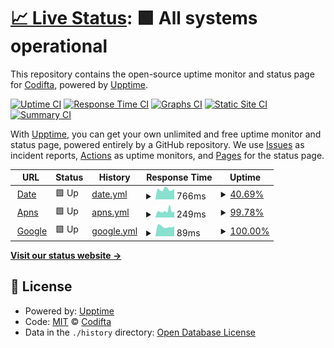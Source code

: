 # [📈 Live Status](https://Codifta.github.io/uptime): <!--live status--> **🟩 All systems operational**

This repository contains the open-source uptime monitor and status page for [Codifta](https://Codifta.github.io/uptime), powered by [Upptime](https://github.com/upptime/upptime).

[![Uptime CI](https://github.com/Codifta/uptime/workflows/Uptime%20CI/badge.svg)](https://github.com/Codifta/uptime/actions?query=workflow%3A%22Uptime+CI%22)
[![Response Time CI](https://github.com/Codifta/uptime/workflows/Response%20Time%20CI/badge.svg)](https://github.com/Codifta/uptime/actions?query=workflow%3A%22Response+Time+CI%22)
[![Graphs CI](https://github.com/Codifta/uptime/workflows/Graphs%20CI/badge.svg)](https://github.com/Codifta/uptime/actions?query=workflow%3A%22Graphs+CI%22)
[![Static Site CI](https://github.com/Codifta/uptime/workflows/Static%20Site%20CI/badge.svg)](https://github.com/Codifta/uptime/actions?query=workflow%3A%22Static+Site+CI%22)
[![Summary CI](https://github.com/Codifta/uptime/workflows/Summary%20CI/badge.svg)](https://github.com/Codifta/uptime/actions?query=workflow%3A%22Summary+CI%22)

With [Upptime](https://upptime.js.org), you can get your own unlimited and free uptime monitor and status page, powered entirely by a GitHub repository. We use [Issues](https://github.com/Codifta/uptime/issues) as incident reports, [Actions](https://github.com/Codifta/uptime/actions) as uptime monitors, and [Pages](https://Codifta.github.io/uptime) for the status page.

<!--start: status pages-->
<!-- This summary is generated by Upptime (https://github.com/upptime/upptime) -->
<!-- Do not edit this manually, your changes will be overwritten -->
<!-- prettier-ignore -->
| URL | Status | History | Response Time | Uptime |
| --- | ------ | ------- | ------------- | ------ |
| <img alt="" src="https://icons.duckduckgo.com/ip3/dubae.vip.ico" height="13"> [Date](https://dubae.vip) | 🟩 Up | [date.yml](https://github.com/Codifta/uptime/commits/HEAD/history/date.yml) | <details><summary><img alt="Response time graph" src="./graphs/date/response-time-week.png" height="20"> 766ms</summary><br><a href="https://Codifta.github.io/uptime/history/date"><img alt="Response time 2611" src="https://img.shields.io/endpoint?url=https%3A%2F%2Fraw.githubusercontent.com%2FCodifta%2Fuptime%2FHEAD%2Fapi%2Fdate%2Fresponse-time.json"></a><br><a href="https://Codifta.github.io/uptime/history/date"><img alt="24-hour response time 693" src="https://img.shields.io/endpoint?url=https%3A%2F%2Fraw.githubusercontent.com%2FCodifta%2Fuptime%2FHEAD%2Fapi%2Fdate%2Fresponse-time-day.json"></a><br><a href="https://Codifta.github.io/uptime/history/date"><img alt="7-day response time 766" src="https://img.shields.io/endpoint?url=https%3A%2F%2Fraw.githubusercontent.com%2FCodifta%2Fuptime%2FHEAD%2Fapi%2Fdate%2Fresponse-time-week.json"></a><br><a href="https://Codifta.github.io/uptime/history/date"><img alt="30-day response time 789" src="https://img.shields.io/endpoint?url=https%3A%2F%2Fraw.githubusercontent.com%2FCodifta%2Fuptime%2FHEAD%2Fapi%2Fdate%2Fresponse-time-month.json"></a><br><a href="https://Codifta.github.io/uptime/history/date"><img alt="1-year response time 2567" src="https://img.shields.io/endpoint?url=https%3A%2F%2Fraw.githubusercontent.com%2FCodifta%2Fuptime%2FHEAD%2Fapi%2Fdate%2Fresponse-time-year.json"></a></details> | <details><summary><a href="https://Codifta.github.io/uptime/history/date">40.69%</a></summary><a href="https://Codifta.github.io/uptime/history/date"><img alt="All-time uptime 97.33%" src="https://img.shields.io/endpoint?url=https%3A%2F%2Fraw.githubusercontent.com%2FCodifta%2Fuptime%2FHEAD%2Fapi%2Fdate%2Fuptime.json"></a><br><a href="https://Codifta.github.io/uptime/history/date"><img alt="24-hour uptime 100.00%" src="https://img.shields.io/endpoint?url=https%3A%2F%2Fraw.githubusercontent.com%2FCodifta%2Fuptime%2FHEAD%2Fapi%2Fdate%2Fuptime-day.json"></a><br><a href="https://Codifta.github.io/uptime/history/date"><img alt="7-day uptime 40.69%" src="https://img.shields.io/endpoint?url=https%3A%2F%2Fraw.githubusercontent.com%2FCodifta%2Fuptime%2FHEAD%2Fapi%2Fdate%2Fuptime-week.json"></a><br><a href="https://Codifta.github.io/uptime/history/date"><img alt="30-day uptime 61.13%" src="https://img.shields.io/endpoint?url=https%3A%2F%2Fraw.githubusercontent.com%2FCodifta%2Fuptime%2FHEAD%2Fapi%2Fdate%2Fuptime-month.json"></a><br><a href="https://Codifta.github.io/uptime/history/date"><img alt="1-year uptime 96.46%" src="https://img.shields.io/endpoint?url=https%3A%2F%2Fraw.githubusercontent.com%2FCodifta%2Fuptime%2FHEAD%2Fapi%2Fdate%2Fuptime-year.json"></a></details>
| <img alt="" src="https://icons.duckduckgo.com/ip3/dubae.vip.ico" height="13"> [Apns](https://dubae.vip/push/rest_notification.php) | 🟩 Up | [apns.yml](https://github.com/Codifta/uptime/commits/HEAD/history/apns.yml) | <details><summary><img alt="Response time graph" src="./graphs/apns/response-time-week.png" height="20"> 249ms</summary><br><a href="https://Codifta.github.io/uptime/history/apns"><img alt="Response time 250" src="https://img.shields.io/endpoint?url=https%3A%2F%2Fraw.githubusercontent.com%2FCodifta%2Fuptime%2FHEAD%2Fapi%2Fapns%2Fresponse-time.json"></a><br><a href="https://Codifta.github.io/uptime/history/apns"><img alt="24-hour response time 210" src="https://img.shields.io/endpoint?url=https%3A%2F%2Fraw.githubusercontent.com%2FCodifta%2Fuptime%2FHEAD%2Fapi%2Fapns%2Fresponse-time-day.json"></a><br><a href="https://Codifta.github.io/uptime/history/apns"><img alt="7-day response time 249" src="https://img.shields.io/endpoint?url=https%3A%2F%2Fraw.githubusercontent.com%2FCodifta%2Fuptime%2FHEAD%2Fapi%2Fapns%2Fresponse-time-week.json"></a><br><a href="https://Codifta.github.io/uptime/history/apns"><img alt="30-day response time 224" src="https://img.shields.io/endpoint?url=https%3A%2F%2Fraw.githubusercontent.com%2FCodifta%2Fuptime%2FHEAD%2Fapi%2Fapns%2Fresponse-time-month.json"></a><br><a href="https://Codifta.github.io/uptime/history/apns"><img alt="1-year response time 236" src="https://img.shields.io/endpoint?url=https%3A%2F%2Fraw.githubusercontent.com%2FCodifta%2Fuptime%2FHEAD%2Fapi%2Fapns%2Fresponse-time-year.json"></a></details> | <details><summary><a href="https://Codifta.github.io/uptime/history/apns">99.78%</a></summary><a href="https://Codifta.github.io/uptime/history/apns"><img alt="All-time uptime 86.93%" src="https://img.shields.io/endpoint?url=https%3A%2F%2Fraw.githubusercontent.com%2FCodifta%2Fuptime%2FHEAD%2Fapi%2Fapns%2Fuptime.json"></a><br><a href="https://Codifta.github.io/uptime/history/apns"><img alt="24-hour uptime 100.00%" src="https://img.shields.io/endpoint?url=https%3A%2F%2Fraw.githubusercontent.com%2FCodifta%2Fuptime%2FHEAD%2Fapi%2Fapns%2Fuptime-day.json"></a><br><a href="https://Codifta.github.io/uptime/history/apns"><img alt="7-day uptime 99.78%" src="https://img.shields.io/endpoint?url=https%3A%2F%2Fraw.githubusercontent.com%2FCodifta%2Fuptime%2FHEAD%2Fapi%2Fapns%2Fuptime-week.json"></a><br><a href="https://Codifta.github.io/uptime/history/apns"><img alt="30-day uptime 99.95%" src="https://img.shields.io/endpoint?url=https%3A%2F%2Fraw.githubusercontent.com%2FCodifta%2Fuptime%2FHEAD%2Fapi%2Fapns%2Fuptime-month.json"></a><br><a href="https://Codifta.github.io/uptime/history/apns"><img alt="1-year uptime 99.71%" src="https://img.shields.io/endpoint?url=https%3A%2F%2Fraw.githubusercontent.com%2FCodifta%2Fuptime%2FHEAD%2Fapi%2Fapns%2Fuptime-year.json"></a></details>
| <img alt="" src="https://icons.duckduckgo.com/ip3/www.google.com.ico" height="13"> [Google](https://www.google.com) | 🟩 Up | [google.yml](https://github.com/Codifta/uptime/commits/HEAD/history/google.yml) | <details><summary><img alt="Response time graph" src="./graphs/google/response-time-week.png" height="20"> 89ms</summary><br><a href="https://Codifta.github.io/uptime/history/google"><img alt="Response time 109" src="https://img.shields.io/endpoint?url=https%3A%2F%2Fraw.githubusercontent.com%2FCodifta%2Fuptime%2FHEAD%2Fapi%2Fgoogle%2Fresponse-time.json"></a><br><a href="https://Codifta.github.io/uptime/history/google"><img alt="24-hour response time 98" src="https://img.shields.io/endpoint?url=https%3A%2F%2Fraw.githubusercontent.com%2FCodifta%2Fuptime%2FHEAD%2Fapi%2Fgoogle%2Fresponse-time-day.json"></a><br><a href="https://Codifta.github.io/uptime/history/google"><img alt="7-day response time 89" src="https://img.shields.io/endpoint?url=https%3A%2F%2Fraw.githubusercontent.com%2FCodifta%2Fuptime%2FHEAD%2Fapi%2Fgoogle%2Fresponse-time-week.json"></a><br><a href="https://Codifta.github.io/uptime/history/google"><img alt="30-day response time 111" src="https://img.shields.io/endpoint?url=https%3A%2F%2Fraw.githubusercontent.com%2FCodifta%2Fuptime%2FHEAD%2Fapi%2Fgoogle%2Fresponse-time-month.json"></a><br><a href="https://Codifta.github.io/uptime/history/google"><img alt="1-year response time 109" src="https://img.shields.io/endpoint?url=https%3A%2F%2Fraw.githubusercontent.com%2FCodifta%2Fuptime%2FHEAD%2Fapi%2Fgoogle%2Fresponse-time-year.json"></a></details> | <details><summary><a href="https://Codifta.github.io/uptime/history/google">100.00%</a></summary><a href="https://Codifta.github.io/uptime/history/google"><img alt="All-time uptime 100.00%" src="https://img.shields.io/endpoint?url=https%3A%2F%2Fraw.githubusercontent.com%2FCodifta%2Fuptime%2FHEAD%2Fapi%2Fgoogle%2Fuptime.json"></a><br><a href="https://Codifta.github.io/uptime/history/google"><img alt="24-hour uptime 100.00%" src="https://img.shields.io/endpoint?url=https%3A%2F%2Fraw.githubusercontent.com%2FCodifta%2Fuptime%2FHEAD%2Fapi%2Fgoogle%2Fuptime-day.json"></a><br><a href="https://Codifta.github.io/uptime/history/google"><img alt="7-day uptime 100.00%" src="https://img.shields.io/endpoint?url=https%3A%2F%2Fraw.githubusercontent.com%2FCodifta%2Fuptime%2FHEAD%2Fapi%2Fgoogle%2Fuptime-week.json"></a><br><a href="https://Codifta.github.io/uptime/history/google"><img alt="30-day uptime 100.00%" src="https://img.shields.io/endpoint?url=https%3A%2F%2Fraw.githubusercontent.com%2FCodifta%2Fuptime%2FHEAD%2Fapi%2Fgoogle%2Fuptime-month.json"></a><br><a href="https://Codifta.github.io/uptime/history/google"><img alt="1-year uptime 100.00%" src="https://img.shields.io/endpoint?url=https%3A%2F%2Fraw.githubusercontent.com%2FCodifta%2Fuptime%2FHEAD%2Fapi%2Fgoogle%2Fuptime-year.json"></a></details>

<!--end: status pages-->

[**Visit our status website →**](https://Codifta.github.io/uptime)

## 📄 License

- Powered by: [Upptime](https://github.com/upptime/upptime)
- Code: [MIT](./LICENSE) © [Codifta](https://Codifta.github.io/uptime)
- Data in the `./history` directory: [Open Database License](https://opendatacommons.org/licenses/odbl/1-0/)
